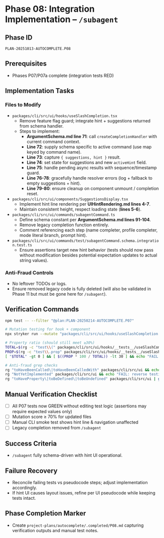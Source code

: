 # Phase 08: Integration Implementation – `/subagent`

## Phase ID
`PLAN-20251013-AUTOCOMPLETE.P08`

## Prerequisites
- Phases P07/P07a complete (integration tests RED)

## Implementation Tasks

### Files to Modify
- `packages/cli/src/ui/hooks/useSlashCompletion.tsx`
  - Remove feature flag guard; integrate hint + suggestions returned from schema handler.
  - Steps to implement:
    - **ArgumentSchema.md line 71**: call `createCompletionHandler` with current command context.
    - **Line 72**: supply schema specific to active command (use map keyed by command name).
    - **Line 73**: capture `{ suggestions, hint }` result.
    - **Line 74**: set state for suggestions and new `activeHint` field.
    - **Line 75**: handle pending async results with sequence/timestamp guard.
    - **Line 76-78**: gracefully handle resolver errors (log + fallback to empty suggestions + hint).
    - **Line 79-80**: ensure cleanup on component unmount / completion reset.
- `packages/cli/src/ui/components/SuggestionsDisplay.tsx`
  - Implement hint line rendering per **UIHintRendering.md lines 4-7**.
  - Maintain consistent height, respect loading state (**lines 5-6**).
- `packages/cli/src/ui/commands/subagentCommand.ts`
  - Define schema constant per **ArgumentSchema.md lines 91-104**.
  - Remove legacy completion function entirely.
  - Comment referencing each step (name completer, profile completer, mode literal branch, prompt hint).
- `packages/cli/src/ui/commands/test/subagentCommand.schema.integration.test.ts`
  - Ensure assertions target new hint behavior (tests should now pass without modification besides potential expectation updates to actual string values).

### Anti-Fraud Controls
- No leftover TODOs or logs.
- Ensure removed legacy code is fully deleted (will also be validated in Phase 11 but must be gone here for `/subagent`).

## Verification Commands

```bash
npm test -- --filter "@plan:PLAN-20250214-AUTOCOMPLETE.P07"

# Mutation testing for hook + component
npx stryker run --mutate "packages/cli/src/ui/hooks/useSlashCompletion.tsx,packages/cli/src/ui/components/SuggestionsDisplay.tsx" --thresholds.high 70

# Property ratio (should still meet ≥30%)
TOTAL=$(rg -c "test\\(" packages/cli/src/ui/hooks/__tests__/useSlashCompletion.schema.integration.test.ts packages/cli/src/ui/commands/test/subagentCommand.schema.integration.test.ts | awk -F: '{s+=$2} END {print s}')
PROP=$(rg -c "test\\.prop" packages/cli/src/ui/hooks/__tests__/useSlashCompletion.schema.integration.test.ts packages/cli/src/ui/commands/test/subagentCommand.schema.integration.test.ts | awk -F: '{s+=$2} END {print s}')
[ "$TOTAL" -gt 0 ] && [ $((PROP * 100 / TOTAL)) -lt 30 ] && echo "FAIL: Property tests below 30%"

# Anti-fraud grep checks
rg "toHaveBeenCalled\|toHaveBeenCalledWith" packages/cli/src/ui && echo "FAIL: mock theater detected"
rg "NotYetImplemented" packages/cli/src/ui && echo "FAIL: reverse testing detected"
rg "toHaveProperty\|toBeDefined\|toBeUndefined" packages/cli/src/ui | grep -v "specific value" && echo "FAIL: structural test detected"
```

## Manual Verification Checklist
- [ ] All P07 tests now GREEN without editing test logic (assertions may require expected values only)
- [ ] Mutation score ≥ 70% for updated files
- [ ] Manual CLI smoke test shows hint line & navigation unaffected
- [ ] Legacy completion removed from `/subagent`

## Success Criteria
- `/subagent` fully schema-driven with hint UI operational.

## Failure Recovery
- Reconcile failing tests vs pseudocode steps; adjust implementation accordingly.
- If hint UI causes layout issues, refine per UI pseudocode while keeping tests intact.

## Phase Completion Marker
- Create `project-plans/autocomplete/.completed/P08.md` capturing verification outputs and manual test notes.
